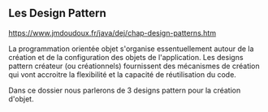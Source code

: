## Les Design Pattern

https://www.jmdoudoux.fr/java/dej/chap-design-patterns.htm

La programmation orientée objet s'organise essentuellement autour de la création et de la configuration des objets de l'application.
Les designs pattern créateur (ou créationnels) fournissent des mécanismes de création qui vont accroitre la flexibilité et la capacité de réutilisation du code.

Dans ce dossier nous parlerons de 3 designs pattern pour la création d'objet.



